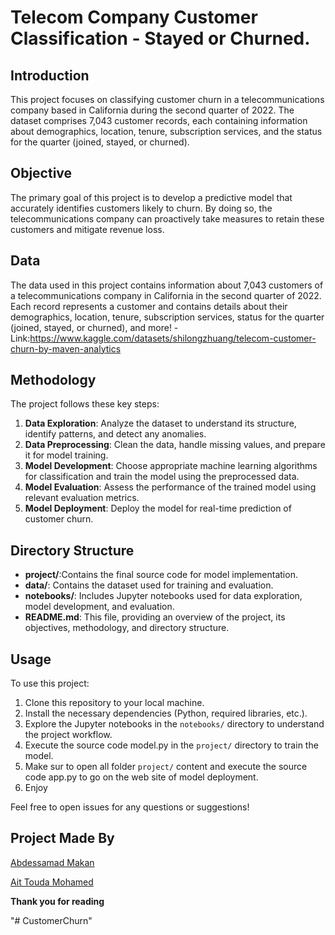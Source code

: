 # Telecom Company Customer Classification - Stayed or Churned.

## Introduction

This project focuses on classifying customer churn in a telecommunications company based in California during the second quarter of 2022. The dataset comprises 7,043 customer records, each containing information about demographics, location, tenure, subscription services, and the status for the quarter (joined, stayed, or churned).

## Objective

The primary goal of this project is to develop a predictive model that accurately identifies customers likely to churn. By doing so, the telecommunications company can proactively take measures to retain these customers and mitigate revenue loss.

## Data

The data used in this project contains information about 7,043 customers of a telecommunications company in California in the second quarter of 2022. Each record represents a customer and contains details about their demographics, location, tenure, subscription services, status for the quarter (joined, stayed, or churned), and more!
-Link:https://www.kaggle.com/datasets/shilongzhuang/telecom-customer-churn-by-maven-analytics

## Methodology

The project follows these key steps:
1. **Data Exploration**: Analyze the dataset to understand its structure, identify patterns, and detect any anomalies.
2. **Data Preprocessing**: Clean the data, handle missing values, and prepare it for model training.
3. **Model Development**: Choose appropriate machine learning algorithms for classification and train the model using the preprocessed data.
4. **Model Evaluation**: Assess the performance of the trained model using relevant evaluation metrics.
5. **Model Deployment**: Deploy the model for real-time prediction of customer churn.

## Directory Structure

- **project/**:Contains the final source code for model implementation.
- **data/**: Contains the dataset used for training and evaluation.
- **notebooks/**: Includes Jupyter notebooks used for data exploration, model development, and evaluation.
- **README.md**: This file, providing an overview of the project, its objectives, methodology, and directory structure.

## Usage

To use this project:
1. Clone this repository to your local machine.
2. Install the necessary dependencies (Python, required libraries, etc.).
3. Explore the Jupyter notebooks in the `notebooks/` directory to understand the project workflow.
4. Execute the source code model.py in the `project/` directory to train the model.
5. Make sur to open all folder `project/` content and execute the source code app.py to go on the web site of model deployment.
6. Enjoy 

Feel free to open issues for any questions or suggestions!

## Project Made By

[Abdessamad Makan](https://github.com/abdessamad-makan)

[Ait Touda Mohamed](https://github.com/mdaittouda8)


**Thank you for reading**

"# CustomerChurn" 
